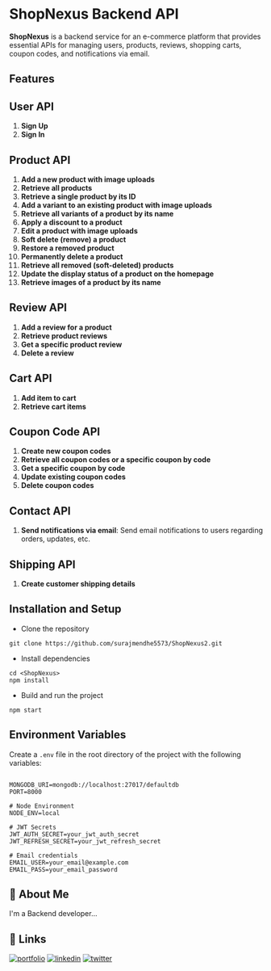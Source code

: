 # ShopNexus Backend API

**ShopNexus** is a backend service for an e-commerce platform that provides essential APIs for managing users, products, reviews, shopping carts, coupon codes, and notifications via email.

## Features

## User API

1. **Sign Up**
2. **Sign In**

## Product API

1. **Add a new product with image uploads**
2. **Retrieve all products**
3. **Retrieve a single product by its ID**
4. **Add a variant to an existing product with image uploads**
5. **Retrieve all variants of a product by its name**
6. **Apply a discount to a product**
7. **Edit a product with image uploads**
8. **Soft delete (remove) a product**
9. **Restore a removed product**
10. **Permanently delete a product**
11. **Retrieve all removed (soft-deleted) products**
12. **Update the display status of a product on the homepage**
13. **Retrieve images of a product by its name**

## Review API

1. **Add a review for a product**
2. **Retrieve product reviews**
3. **Get a specific product review**
4. **Delete a review**

## Cart API

1. **Add item to cart**
2. **Retrieve cart items**

## Coupon Code API

1. **Create new coupon codes**
2. **Retrieve all coupon codes or a specific coupon by code**
3. **Get a specific coupon by code**
4. **Update existing coupon codes**
5. **Delete coupon codes**

## Contact API

1. **Send notifications via email**: Send email notifications to users regarding orders, updates, etc.

## Shipping API

1. **Create customer shipping details**

## Installation and Setup
- Clone the repository
```
git clone https://github.com/surajmendhe5573/ShopNexus2.git
```
- Install dependencies
```
cd <ShopNexus>
npm install
```
- Build and run the project
```
npm start
```

## Environment Variables

Create a `.env` file in the root directory of the project with the following variables:

```

MONGODB_URI=mongodb://localhost:27017/defaultdb
PORT=8000

# Node Environment
NODE_ENV=local

# JWT Secrets
JWT_AUTH_SECRET=your_jwt_auth_secret
JWT_REFRESH_SECRET=your_jwt_refresh_secret

# Email credentials
EMAIL_USER=your_email@example.com
EMAIL_PASS=your_email_password

```

## 🚀 About Me
I'm a Backend developer...



## 🔗 Links
[![portfolio](https://img.shields.io/badge/my_portfolio-000?style=for-the-badge&logo=ko-fi&logoColor=white)](https://github.com/surajmendhe5573)
[![linkedin](https://img.shields.io/badge/linkedin-0A66C2?style=for-the-badge&logo=linkedin&logoColor=white)](https://www.linkedin.com/in/suraj-mendhe-569879233/?original_referer=https%3A%2F%2Fsearch%2Eyahoo%2Ecom%2F&originalSubdomain=in)
[![twitter](https://img.shields.io/badge/twitter-1DA1F2?style=for-the-badge&logo=twitter&logoColor=white)](https://twitter.com/)
